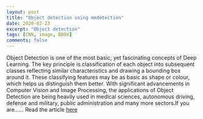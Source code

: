 ```yaml
---
layout: post
title: "Object detection using mmdetection"
date: 2020-02-23
excerpt: "Object detection"
tags: [CNN, image, BBOX]
comments: false
---
```

Object Detection is one of the most basic, yet fascinating concepts of Deep Learning. The key principle is classification of each object into subsequent classes reflecting similar characteristics and drawing a bounding box around it. These classifying features may be as basic as shape or colour, which helps us distinguish them better. With significant advancements in Computer Vision and Image Processing, the applications of Object Detection are being heavily used in medical sciences, autonomous driving, defense and military, public administration and many more sectors.If you are......
Read the article [here](https://medium.com/@ravisingh93362/object-detection-using-mmdetection-c7f0eb26a2c9)
